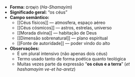 - **Forma:** הַשָּׁמַיִם (*Ha-Shamayim*)
- **Significado geral:** “os céus”
- **Campo semântico:**
	- [[Céus físicos]] — atmosfera, espaço aéreo
	- [[Céus cósmicos]] — astros, estrelas, universo
	- [[Morada divina]] — habitação de Deus
	- [[Dimensão sobrenatural]] — plano espiritual
	- [[Fonte de autoridade]] — poder vindo do alto
- **Observações:**
	- É um plural intensivo (não apenas dois céus)
	- Termo usado tanto de forma poética quanto teológica
	- Muitas vezes parte da expressão “**os céus e a terra**” (*et hashamayim ve-et ha-aretz*)
